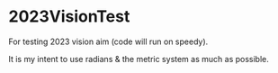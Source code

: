 # 2023VisionTest
For testing 2023 vision aim (code will run on speedy).

It is my intent to use radians & the metric system as much as possible.